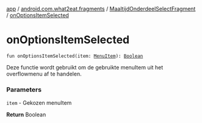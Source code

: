 [app](../../index.md) / [android.com.what2eat.fragments](../index.md) / [MaaltijdOnderdeelSelectFragment](index.md) / [onOptionsItemSelected](./on-options-item-selected.md)

# onOptionsItemSelected

`fun onOptionsItemSelected(item: `[`MenuItem`](https://developer.android.com/reference/android/view/MenuItem.html)`): `[`Boolean`](https://kotlinlang.org/api/latest/jvm/stdlib/kotlin/-boolean/index.html)

Deze functie wordt gebruikt om de gebruikte menuItem uit het overflowmenu af te handelen.

### Parameters

`item` - Gekozen menuItem

**Return**
Boolean

